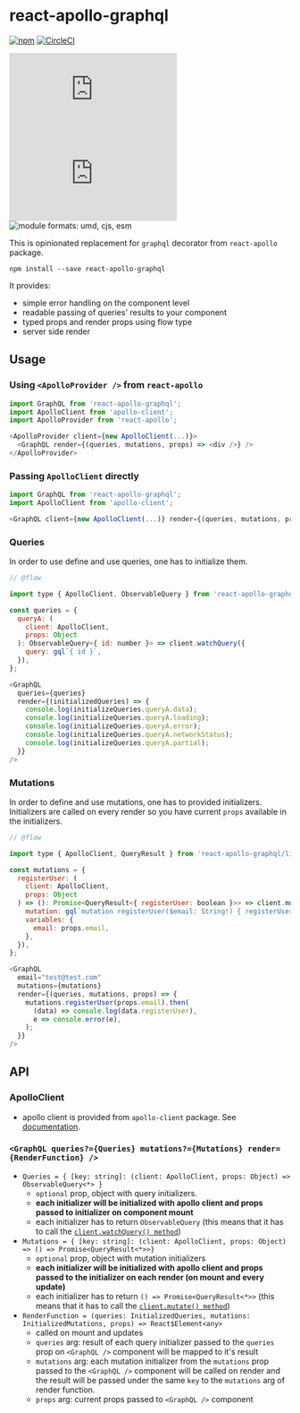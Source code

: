 # react-apollo-graphql

[![npm](https://img.shields.io/npm/v/react-apollo-graphql.svg)](https://www.npmjs.com/package/react-apollo-graphql)
[![CircleCI](https://circleci.com/gh/michalkvasnicak/react-apollo-graphql/tree/master.svg?style=svg&circle-token=20c4fae1b9bd62446eec2d27c334b154c06efc9a)](https://circleci.com/gh/michalkvasnicak/react-apollo-graphql/tree/master)

![gzip size](http://img.badgesize.io/https://unpkg.com/react-apollo-graphql/dist/react-apollo-graphql.min.js?compression=gzip&label=gzip%20size)
![size](http://img.badgesize.io/https://unpkg.com/react-apollo-graphql/dist/react-apollo-graphql.min.js?label=size)
![module formats: umd, cjs, esm](https://img.shields.io/badge/module%20formats-umd%2C%20cjs%2C%20esm-green.svg)

This is opinionated replacement for `graphql` decorator from `react-apollo` package.

`npm install --save react-apollo-graphql`

It provides:

* simple error handling on the component level
* readable passing of queries' results to your component
* typed props and render props using flow type
* server side render

## Usage

### Using `<ApolloProvider />` from `react-apollo`

```js
import GraphQL from 'react-apollo-graphql';
import ApolloClient from 'apollo-client';
import ApolloProvider from 'react-apollo';

<ApolloProvider client={new ApolloClient(...)}>
  <GraphQL render={(queries, mutations, props) => <div />} />
</ApolloProvider>
```

### Passing `ApolloClient` directly

```js
import GraphQL from 'react-apollo-graphql';
import ApolloClient from 'apollo-client';

<GraphQL client={new ApolloClient(...)} render={(queries, mutations, props) => <div />} />
```

### Queries

In order to use define and use queries, one has to initialize them.

```js
// @flow

import type { ApolloClient, ObservableQuery } from 'react-apollo-graphql/lib/types';

const queries = {
  queryA: (
    client: ApolloClient,
    props: Object
  ): ObservableQuery<{ id: number }> => client.watchQuery({
    query: gql`{ id }`,
  }),
};

<GraphQL
  queries={queries}
  render={(initializedQueries) => {
    console.log(initializeQueries.queryA.data);
    console.log(initializeQueries.queryA.loading);
    console.log(initializeQueries.queryA.error);
    console.log(initializeQueries.queryA.networkStatus);
    console.log(initializeQueries.queryA.partial);
  }}
/>
```

### Mutations

In order to define and use mutations, one has to provided initializers. Initializers are called on every render so you have current `props` available in the initializers.

```js
// @flow

import type { ApolloClient, QueryResult } from 'react-apollo-graphql/lib/types';

const mutations = {
  registerUser: (
    client: ApolloClient,
    props: Object
  ) => (): Promise<QueryResult<{ registerUser: boolean }>> => client.mutate({
    mutation: gql`mutation registerUser($email: String!) { registerUser(email: $email) }`,
    variables: {
      email: props.email,
    },
  }),
};

<GraphQL
  email="test@test.com"
  mutations={mutations}
  render={(queries, mutations, props) => {
    mutations.registerUser(props.email).then(
      (data) => console.log(data.registerUser),
      e => console.error(e),
    );
  }}
/>
```

## API

### ApolloClient

* apollo client is provided from `apollo-client` package. See [documentation](http://dev.apollodata.com/core/apollo-client-api.html#apollo-client).

### `<GraphQL queries?={Queries} mutations?={Mutations} render={RenderFunction} />`

* `Queries = { [key: string]: (client: ApolloClient, props: Object) => ObservableQuery<*> }`
  * `optional` prop, object with query initializers.
  * **each initializer will be initialized with apollo client and props passed to initializer on component mount**
  * each initializer has to return `ObservableQuery` (this means that it has to call the [`client.watchQuery() method`](http://dev.apollodata.com/core/apollo-client-api.html#ApolloClient\.watchQuery))
* `Mutations = { [key: string]: (client: ApolloClient, props: Object) => () => Promise<QueryResult<*>>}`
  * `optional` prop, object with mutation initializers
  * **each initializer will be initialized with apollo client and props passed to the initializer on each render (on mount and every update)**
  * each initializer has to return `() => Promise<QueryResult<*>>` (this means that it has to call the [`client.mutate() method`](http://dev.apollodata.com/core/apollo-client-api.html#ApolloClient\.mutate))
* `RenderFunction = (queries: InitializedQueries, mutations: InitializedMutations, props) => React$Element<any>`
  * called on mount and updates
  * `queries` arg: result of each query initializer passed to the `queries` prop on `<GraphQL />` component will be mapped to it's result
  * `mutations` arg: each mutation initializer from the `mutations` prop passed to the `<GraphQL />` component will be called on render and the result will be passed under the same `key` to the `mutations` arg of render function.
  * `props` arg: current props passed to `<GraphQL />` component
